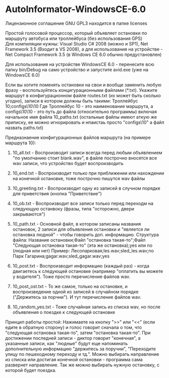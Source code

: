 # AutoInformator-WindowsCE-6.0
Лицензионное соглашение GNU GPL3 находится в папке licenses

Простой голосовой процессор, который объявляет остановки по маршруту автобуса или троллейбуса (без использования GPS)  
Для компиляции нужны: Visual Studio C# 2008 (можно и SP1), Net Framework 3.5 (Входит в VS 2008), а для использования на устройстве - Net Compact Framework 3.5 (в Windows CE 6.0 обычно предустановлен)
 
Для использования на устройстве WindowsCE 6.0 - перенесите всю папку bin/Debug на само устройство и запустите avid.exe (уже на WindowsCE 6.0)

Если вы хотите поменять остановки на свои и вообще заменить любую фразу - воспользуйтесь концигурационными файлами (*.txt).
Укажите маршрут в конфигурационном файле routes.txt (их может быть сколько угодно), записи в котором должны быть такими:
Троллейбус 10;configs\10\10
Где Троллейбус 10 - это наименование маршрута, а configs\10\10 - это путь до файла (относительно программы) включая начальное имя файла 10_paths.txt (остальные файлы имеют аткую же приписку, ее можно игнорировать и нпаистаь просто "configs\10\" а файл назвать paths.txt)

Предназнаение конфигурационных файлов маршрута (на примере маршрута 10):
1) 10_all.txt - Воспроизводит записи всегда перед любым объявлением "по умолчанию стоит blank.wav", в файле построчно вносятся все wav записи, что устройство будет воспроизводить
2) 10_end.txt - Воспроизводит только при приближении или нахождении на конечной остановке, тоже построчно пишутся wav файлы
3) 10_greeting.txt - Воспроизводит одну из записей в случном порядке для приветствия (кнопка "Приветствие")
4) 10_ob.txt - Воспроизводит все записи только перед переходм на следующую останвоку (фразы, типа "осторожно, двери закрываются")
5) 10_path.txt - Основной файл, в котором записаны названия остановок, 2 записи для объявления остановки и "является ли остановка людной" - чтобы говорить доп. информацию. Структура файла:
Название остановки;Файл "остановка такая-то";Файл "Следующая остановка такая-то" (эта же остановка);yes или no (людная или нет)
Пример:
Лесопарковая;les.wav;sled_les.wav;no
Парк Гагарина;gagar.wav;sled_gagar.wav;yes

6) 10_post.txt - Воспроизводит информацию (каждый раз) - когда двигаетесь к следующей остановке (например "оплатить вы можете у водителя"). Тоже просто перечисление файлов wav.
7) 10_post_ost.txt - То же самое, только на остановке, и воспроизведение одной из записей в случайном порядке ("Держитесь за порчни"). И тут перечисление файлов wav.
8) 10_random_yes.txt - Тоже случайная запись из списка wav, но после объявления о поездке к следующей остановке

Принцип работы простой:
Нажимаете на кнопку ">>" или "<<" (если едите в обратную сторону) и голос говорит сначала о том, что "следующая остановка такая-то", затем "остановка такая-то". При достижении последней записи - диктор говорит "конечная", а указанные записи, как "людные" будут еще напоминать дополнительную информацию "держитесь за поручни", "Переходите улицу по пешеходному переходу и тд.".
Можно выбирать направление из списка или достигая конечной остановки - программа сама развернет направление.
Так же можно выбирать нужную остановку, с которой будет поездка.
